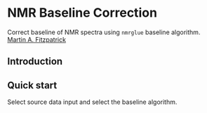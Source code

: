 NMR Baseline Correction
=======================

Correct baseline of NMR spectra using `nmrglue` baseline algorithm.  
[Martin A. Fitzpatrick][]

Introduction
------------

Quick start
-----------

Select source data input and select the baseline algorithm.


  [Martin A. Fitzpatrick]: http://martinfitzpatrick.name/
